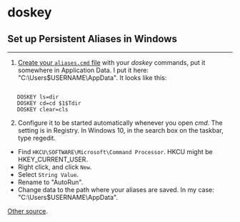 # doskey
## Set up Persistent Aliases in Windows
----
1. [Create your `aliases.cmd` file](https://gist.github.com/vladikoff/38307908088d58af206b) with your *doskey* commands, put it somewhere in Application Data. I put it here: "C:\Users\$USERNAME\AppData". It looks like this:

```@echo off
   
   DOSKEY ls=dir
   DOSKEY cd=cd $1$Tdir
   DOSKEY clear=cls
```

2. Configure it to be started automatically whenever you open *cmd*. The setting is in Registry. In Windows 10, in the search box on the taskbar, type regedit.
* Find `HKCU\SOFTWARE\Microsoft\Command Processor`. HKCU might be HKEY_CURRENT_USER.
* Right click, and click `New`. 
* Select `String Value`.
* Rename to "AutoRun".
* Change data to the path where your aliases are saved. In my case: "C:\Users\$USERNAME\AppData".

[Other source](https://superuser.com/questions/302194/automatically-executing-commands-when-a-command-prompt-is-opened/302553#302553).
